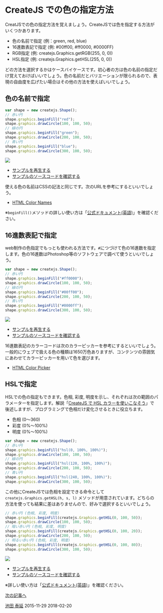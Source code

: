 # CreateJS での色の指定方法

CreatJSでの色の指定方法を覚えましょう。CreateJSでは色を指定する方法がいくつかあります。

- 色の名前で指定 (例：green, red, blue)
- 16進数表記で指定 (例: #00ff00, #ff0000, #0000FF)
- RGB指定 (例: createjs.Graphics.getRGB(255, 0, 0))
- HSL指定 (例: createjs.Graphics.getHSL(255, 0, 0))

どの方法を選択するかはケースバイケースです。初心者の方は色の名前の指定だけ覚えておけばいいでしょう。色の名前だとバリエーションが限られるので、表現の自由度を広げたい場合はその他の方法を使えばいいでしょう。

## 色の名前で指定

```js
var shape = new createjs.Shape();
// 赤い円
shape.graphics.beginFill("red");
shape.graphics.drawCircle(100, 100, 50);
// 緑の円
shape.graphics.beginFill("green");
shape.graphics.drawCircle(200, 100, 50);
// 青い円
shape.graphics.beginFill("blue");
shape.graphics.drawCircle(300, 100, 50);
```

![](../imgs/color_name.html.png)

- [サンプルを再生する](https://ics-creative.github.io/tutorial-createjs/samples/color_name.html)
- [サンプルのソースコードを確認する](../samples/color_name.html)




使える色の名前はCSSの記法と同じです。次のURLを参考にするといいでしょう。

- [HTML Color Names](https://www.w3schools.com/colors/colors_names.asp)


※`beginFill()`メソッドの詳しい使い方は「[公式ドキュメント(英語)](https://createjs.com/docs/easeljs/classes/Graphics.html#method_beginFill)」を確認ください。


## 16進数表記で指定

web制作の色指定でもっとも使われる方法です。`#`につづけて色の16進数を指定します。色の16進数はPhotoshop等のソフトウェアで調べて使うといいでしょう。

```js
var shape = new createjs.Shape();
// 赤い円
shape.graphics.beginFill("#ff0000");
shape.graphics.drawCircle(100, 100, 50);
// 緑の円
shape.graphics.beginFill("#00ff00");
shape.graphics.drawCircle(200, 100, 50);
// 青い円
shape.graphics.beginFill("#0000ff");
shape.graphics.drawCircle(300, 100, 50);
```

![](../imgs/color_hex.html.png)

- [サンプルを再生する](https://ics-creative.github.io/tutorial-createjs/samples/color_hex.html)
- [サンプルのソースコードを確認する](../samples/color_hex.html)

16進数表記のカラーコードは次のカラーピッカーを参考にするといいでしょう。一般的にウェブで扱える色の種類は1650万色ありますが、コンテンツの雰囲気にあわせてカラーピッカーを用いて色を選びます。

- [HTML Color Picker](https://www.w3schools.com/colors/colors_picker.asp)


## HSLで指定

HSLでの色の指定もできます。色相, 彩度, 明度を示し、それぞれは次の範囲のパラメーターを指定します。解説「[CreateJS で HSL カラーを使いこなそう](https://ics.media/tutorial-createjs/color_hsl.html)」で後述しますが、プログラミングで色相だけ変化させるときに役立ちます。

- 色相 (0〜360)
- 彩度 (0%〜100%)
- 明度 (0%〜100%)



```js
var shape = new createjs.Shape();
// 赤い円
shape.graphics.beginFill("hsl(0, 100%, 100%)");
shape.graphics.drawCircle(100, 100, 50);
// 緑の円
shape.graphics.beginFill("hsl(120, 100%, 100%)");
shape.graphics.drawCircle(200, 100, 50);
// 青い円
shape.graphics.beginFill("hsl(240, 100%, 100%)");
shape.graphics.drawCircle(300, 100, 50);
```


この他にCreateJSでは色相を設定できる命令として `createjs.Graphics.getHSL(h, s, l)` メソッドが用意されています。どちらの方法を使っても結果に差はありませんので、好みで選択するといいでしょう。


```js
// 赤い円 (色相, 彩度, 明度)
shape.graphics.beginFill(createjs.Graphics.getHSL(0, 100, 50));
shape.graphics.drawCircle(100, 100, 50);
// 暗い赤い円 (色相, 彩度, 明度)
shape.graphics.beginFill(createjs.Graphics.getHSL(0, 100, 20));
shape.graphics.drawCircle(200, 100, 50);
// 明るい赤い円 (色相, 彩度, 明度)
shape.graphics.beginFill(createjs.Graphics.getHSL(0, 100, 80));
shape.graphics.drawCircle(300, 100, 50);
```

![](../imgs/color_hsl.html.png)

- [サンプルを再生する](https://ics-creative.github.io/tutorial-createjs/samples/color_hsl.html)
- [サンプルのソースコードを確認する](../samples/color_hsl.html)


※詳しい使い方は「[公式ドキュメント(英語)](https://createjs.com/docs/easeljs/classes/Graphics.html#method_getHSL)」を確認ください。


[次の記事へ](shape_draw.md)



<article-author>[池田 泰延](https://twitter.com/clockmaker)</article-author>
<article-date-published>2015-11-29</article-date-published>
<article-date-modified>2018-02-20</article-date-modified>
